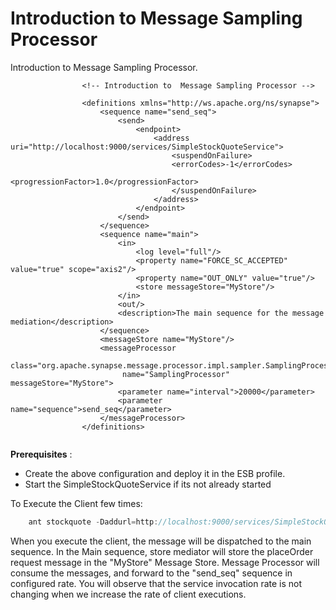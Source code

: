 # Introduction to Message Sampling Processor

Introduction to Message Sampling Processor.

```
                <!-- Introduction to  Message Sampling Processor -->
    
                <definitions xmlns="http://ws.apache.org/ns/synapse">
                    <sequence name="send_seq">
                        <send>
                            <endpoint>
                                <address uri="http://localhost:9000/services/SimpleStockQuoteService">
                                    <suspendOnFailure>
                                    <errorCodes>-1</errorCodes>
                                    <progressionFactor>1.0</progressionFactor>
                                    </suspendOnFailure>
                                </address>
                            </endpoint>
                        </send>
                    </sequence>
                    <sequence name="main">
                        <in>
                            <log level="full"/>
                            <property name="FORCE_SC_ACCEPTED" value="true" scope="axis2"/>
                            <property name="OUT_ONLY" value="true"/>
                            <store messageStore="MyStore"/>
                        </in>
                        <out/>
                        <description>The main sequence for the message mediation</description>
                    </sequence>
                    <messageStore name="MyStore"/>
                    <messageProcessor
                         class="org.apache.synapse.message.processor.impl.sampler.SamplingProcessor"
                         name="SamplingProcessor" messageStore="MyStore">
                        <parameter name="interval">20000</parameter>
                        <parameter name="sequence">send_seq</parameter>
                    </messageProcessor>
                </definitions>
            
```

**Prerequisites** :

-   Create the above configuration and deploy it in the ESB profile.
-   Start the SimpleStockQuoteService if its not already started

To Execute the Client few times:

``` java
    ant stockquote -Daddurl=http://localhost:9000/services/SimpleStockQuoteService -Dtrpurl=http://localhost:8280/ -Dmode=placeorder
```

When you execute the client, the message will be dispatched to the main
sequence. In the Main sequence, store mediator will store the placeOrder
request message in the "MyStore" Message Store. Message Processor will
consume the messages, and forward to the "send\_seq" sequence in
configured rate. You will observe that the service invocation rate is
not changing when we increase the rate of client executions.
